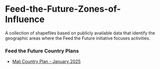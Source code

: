 # Feed-the-Future-Zones-of-Influence
A collection of shapefiles based on publicly available data that identify the geographic areas where the Feed the Future initiative focuses activities.

### Feed the Future Country Plans

- [Mali Country Plan - January 2025]([url](https://web.archive.org/web/20250119193458/https://cg-281711fb-71ea-422c-b02c-ef79f539e9d2.s3.us-gov-west-1.amazonaws.com/uploads/2025/01/GFSS-Mali-Country-Plan_508c.pdf))
